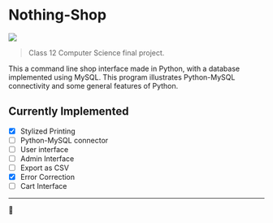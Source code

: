 # Nothing-Shop
![](https://img.shields.io/badge/project%20phase-templating-yellow)
> Class 12 Computer Science final project.

This a command line shop interface made in Python, with a database implemented using MySQL.
This program illustrates Python-MySQL connectivity and some general features of Python.

## Currently Implemented
- [x] Stylized Printing
- [ ] Python-MySQL connector
- [ ] User interface
- [ ] Admin Interface
- [ ] Export as CSV
- [x] Error Correction
- [ ] Cart Interface
---
🍞